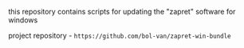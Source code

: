 this repository contains scripts for updating the "zapret" software for windows

project repository - ``` https://github.com/bol-van/zapret-win-bundle ```
